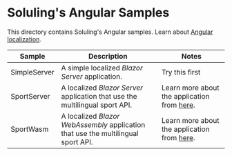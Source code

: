 # Soluling's Angular Samples

This directory contains Soluling's Angular samples. Learn about [Angular localization](https://www.soluling.com/Help/Angular/Index.htm).

| Sample       | Description                                                  | Notes                                                        |
| ------------ | ------------------------------------------------------------ | ------------------------------------------------------------ |
| SimpleServer | A simple localized *Blazor Server* application.              | Try this first                                               |
| SportServer  | A localized *Blazor Server* application that use the multilingual sport API. | Learn more about the application from [here](https://www.soluling.com/Help/WebSample/Index.htm). |
| SportWasm    | A localized *Blazor WebAssembly* application that use the multilingual sport API. | Learn more about the application from [here](https://www.soluling.com/Help/WebSample/Index.htm). |

